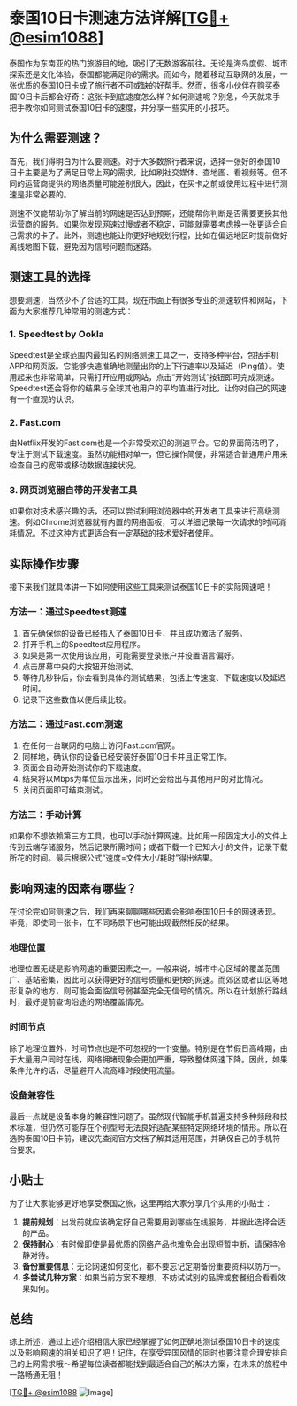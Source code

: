 # 泰国10日卡测速方法详解[[TG💪+ @esim1088](https://t.me/s/esim1088)]

泰国作为东南亚的热门旅游目的地，吸引了无数游客前往。无论是海岛度假、城市探索还是文化体验，泰国都能满足你的需求。而如今，随着移动互联网的发展，一张优质的泰国10日卡成了旅行者不可或缺的好帮手。然而，很多小伙伴在购买泰国10日卡后都会好奇：这张卡到底速度怎么样？如何测速呢？别急，今天就来手把手教你如何测试泰国10日卡的速度，并分享一些实用的小技巧。

## 为什么需要测速？

首先，我们得明白为什么要测速。对于大多数旅行者来说，选择一张好的泰国10日卡主要是为了满足日常上网的需求，比如刷社交媒体、查地图、看视频等。但不同的运营商提供的网络质量可能差别很大，因此，在买卡之前或使用过程中进行测速是非常必要的。

测速不仅能帮助你了解当前的网速是否达到预期，还能帮你判断是否需要更换其他运营商的服务。如果你发现网速过慢或者不稳定，可能就需要考虑换一张更适合自己需求的卡了。此外，测速也能让你更好地规划行程，比如在偏远地区时提前做好离线地图下载，避免因为信号问题而迷路。

## 测速工具的选择

想要测速，当然少不了合适的工具。现在市面上有很多专业的测速软件和网站，下面为大家推荐几种常用的测速方式：

### 1. Speedtest by Ookla

Speedtest是全球范围内最知名的网络测速工具之一，支持多种平台，包括手机APP和网页版。它能够快速准确地测量出你的上下行速率以及延迟（Ping值）。使用起来也非常简单，只需打开应用或网站，点击“开始测试”按钮即可完成测速。Speedtest还会将你的结果与全球其他用户的平均值进行对比，让你对自己的网速有一个直观的认识。

### 2. Fast.com

由Netflix开发的Fast.com也是一个非常受欢迎的测速平台。它的界面简洁明了，专注于测试下载速度。虽然功能相对单一，但它操作简便，非常适合普通用户用来检查自己的宽带或移动数据连接状况。

### 3. 网页浏览器自带的开发者工具

如果你对技术感兴趣的话，还可以尝试利用浏览器中的开发者工具来进行高级测速。例如Chrome浏览器就有内置的网络面板，可以详细记录每一次请求的时间消耗情况。不过这种方式更适合有一定基础的技术爱好者使用。

## 实际操作步骤

接下来我们就具体讲一下如何使用这些工具来测试泰国10日卡的实际网速吧！

### 方法一：通过Speedtest测速

1. 首先确保你的设备已经插入了泰国10日卡，并且成功激活了服务。
2. 打开手机上的Speedtest应用程序。
3. 如果是第一次使用该应用，可能需要登录账户并设置语言偏好。
4. 点击屏幕中央的大按钮开始测试。
5. 等待几秒钟后，你会看到具体的测试结果，包括上传速度、下载速度以及延迟时间。
6. 记录下这些数值以便后续比较。

### 方法二：通过Fast.com测速

1. 在任何一台联网的电脑上访问Fast.com官网。
2. 同样地，确认你的设备已经安装好泰国10日卡并且正常工作。
3. 页面会自动开始测试你的下载速度。
4. 结果将以Mbps为单位显示出来，同时还会给出与其他用户的对比情况。
5. 关闭页面即可结束测试。

### 方法三：手动计算

如果你不想依赖第三方工具，也可以手动计算网速。比如用一段固定大小的文件上传到云端存储服务，然后记录所需时间；或者下载一个已知大小的文件，记录下载所花的时间。最后根据公式“速度=文件大小/耗时”得出结果。

## 影响网速的因素有哪些？

在讨论完如何测速之后，我们再来聊聊哪些因素会影响泰国10日卡的网速表现。毕竟，即使同一张卡，在不同场景下也可能出现截然相反的结果。

### 地理位置

地理位置无疑是影响网速的重要因素之一。一般来说，城市中心区域的覆盖范围广、基站密集，因此可以获得更好的信号质量和更快的网速。而郊区或者山区等地形复杂的地方，则可能会面临信号弱甚至完全无信号的情况。所以在计划旅行路线时，最好提前查询沿途的网络覆盖情况。

### 时间节点

除了地理位置外，时间节点也是不可忽视的一个变量。特别是在节假日高峰期，由于大量用户同时在线，网络拥堵现象会更加严重，导致整体网速下降。因此，如果条件允许的话，尽量避开人流高峰时段使用流量。

### 设备兼容性

最后一点就是设备本身的兼容性问题了。虽然现代智能手机普遍支持多种频段和技术标准，但仍然可能存在个别型号无法良好适配某些特定网络环境的情形。所以在选购泰国10日卡前，建议先查阅官方文档了解其适用范围，并确保自己的手机符合要求。

## 小贴士

为了让大家能够更好地享受泰国之旅，这里再给大家分享几个实用的小贴士：

1. **提前规划**：出发前就应该确定好自己需要用到哪些在线服务，并据此选择合适的产品。
2. **保持耐心**：有时候即使是最优质的网络产品也难免会出现短暂中断，请保持冷静对待。
3. **备份重要信息**：无论网速如何变化，都不要忘记定期备份重要资料以防万一。
4. **多尝试几种方案**：如果当前方案不理想，不妨试试别的品牌或套餐组合看看效果如何。

## 总结

综上所述，通过上述介绍相信大家已经掌握了如何正确地测试泰国10日卡的速度以及影响网速的相关知识了吧！记住，在享受异国风情的同时也要注意合理安排自己的上网需求哦～希望每位读者都能找到最适合自己的解决方案，在未来的旅程中一路畅通无阻！

[[TG💪+ @esim1088](https://t.me/s/esim1088) ![Image](https://i.postimg.cc/4NQfJmqS/Snipaste-2025-05-13-00-14-12.png)]